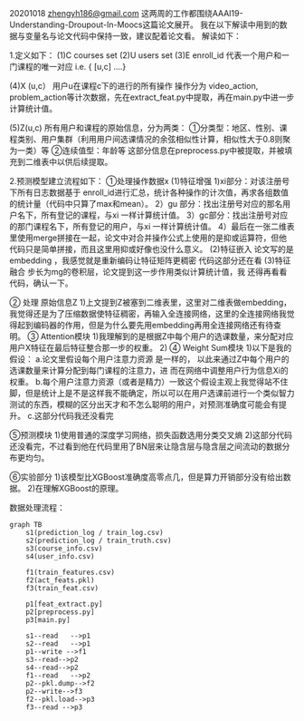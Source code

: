 20201018 zhengyh186@gmail.com
这两周的工作都围绕AAAI19-Understanding-Droupout-In-Moocs这篇论文展开。
我在以下解读中用到的数据与变量名与论文代码中保持一致，建议配着论文看。
解读如下：

1.定义如下：
(1)C  courses set
(2)U  users set
(3)E  enroll_id  代表一个用户和一门课程的唯一对应 i.e. { [u,c] ....} 

(4)X (u,c） 用户u在课程c下的进行的所有操作 
操作分为 video_action, problem_action等计次数据，先在extract_feat.py中提取，再在main.py中进一步计算统计值。

(5)Z(u,c)	所有用户和课程的原始信息，分为两类：
①分类型：地区、性别、课程类别、用户集群（利用用户间选课情况的余弦相似性计算，相似性大于0.8则聚为一类）等
②连续值型：年龄等
这部分信息在preprocess.py中被提取，并被填充到二维表中以供后续提取。

2.预测模型建立流程如下：
①处理操作数据x
(1)特征增强
1)xi部分：对该注册号下所有日志数据基于 enroll_id进行汇总，统计各种操作的计次值，再求各组数值的统计量（代码中只算了max和mean）。
2）gu 部分：找出注册号对应的那名用户名下，所有登记的课程，与xi		一样计算统计值。
3）gc部分：找出注册号对应的那门课程名下，所有登记的用户，与xi		一样计算统计值。
4）最后在一张二维表里使用merge拼接在一起，论文中对合并操作公式上使用的是抑或运算符，但他代码只是简单拼接，而且这里用抑或好像也没什么意义。
	(2)特征嵌入 论文写的是embedding ，我感觉就是重新编码让特征矩阵更稠密
				代码这部分还在看
	(3)特征融合 步长为mg的卷积层，论文提到这一步作用类似计算统计值，我	还得再看看代码，确认一下。
	
② 处理 原始信息Z 
1)上文提到Z被塞到二维表里，这里对二维表做embedding，我觉得还是为了压缩数据使特征稠密，再输入全连接网络，这里的全连接网络我觉得起到编码器的作用，但是为什么要先用embedding再用全连接网络还有待查明。
③  Attention模块
1)我理解到的是根据Z中每个用户的选课数量，来分配对应用户X特征在最后特征整合那一步的权重。
2) 
④ Weight Sum模块
1)以下是我的假设：
a.论文里假设每个用户注意力资源 是一样的，
	以此来通过Z中每个用户的选课数量来计算分配到每门课程的注意力，进	而在网络中调整用户行为信息Xi的权重。
b.每个用户注意力资源（或者是精力）一致这个假设主观上我觉得站不住脚，但是统计上是不是这样我不能确定，所以可以在用户选课前进行一个类似智力测试的东西，模糊的区分出天才和不怎么聪明的用户，对预测准确度可能会有提升。
c.这部分代码我还没看完
	
⑤预测模块 
1)使用普通的深度学习网络，损失函数选用分类交叉熵
2)这部分代码还没看完，不过看到他在代码里用了BN层来让隐含层与隐含层之间流动的数据分布更均匀。
	
⑥实验部分
1)该模型比XGBoost准确度高零点几，但是算力开销部分没有给出数据。
2)在理解XGBoost的原理。

数据处理流程：
```mermaid
graph TB
    s1(prediction_log / train_log.csv)
    s2(prediction_log / train_truth.csv)
    s3(course_info.csv)
    s4(user_info.csv)

    f1(train_features.csv)
    f2(act_feats.pkl)
    f3(train_feat.csv)

    p1[feat_extract.py] 
    p2[preprocess.py]
    p3[main.py]

    s1--read   -->p1
    s2--read   -->p1
    p1--write -->f1 
    s3--read-->p2
    s4--read-->p2
    f1--read   -->p2
    p2--pkl.dump-->f2
    p2--write-->f3
    f2--pkl.load-->p3
    f3--read -->p3

    
   
```
